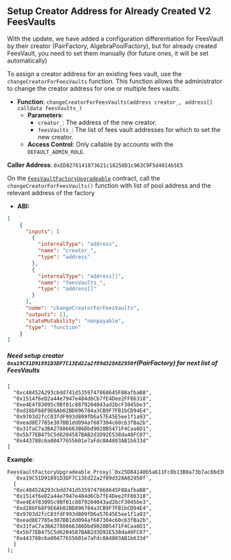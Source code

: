 ## Setup Creator Address for Already Created V2 FeesVaults
With the update, we have added a configuration differentiation for FeesVault by their creator (PairFactory, AlgebraPoolFactory), but for already created FeesVault, you need to set them manually (for future ones, it will be set automatically)

To assign a creator address for an existing fees vault, use the `changeCreatorForFeesVaults` function. This function allows the administrator to change the creator address for one or multiple fees vaults.

- **Function**: `changeCreatorForFeesVaults(address creator_, address[] calldata feesVaults_)`
  - **Parameters**:
    - `creator_`: The address of the new creator.
    - `feesVaults_`: The list of fees vault addresses for which to set the new creator.
  - **Access Control**: Only callable by accounts with the `DEFAULT_ADMIN_ROLE`.

**Caller Address**: `0xED8276141873621c18258D1c963C9F5d4014b5E5`

On the [`FeesVaultFactoryUpgradeable`](https://blastscan.io/address/0x25D84140b5a611Fc8b13B0a73b7ac86d30C81edB) contract, call the `changeCreatorForFeesVaults()` function with list of pool address and the relevant address of the factory

* **ABI:**
```json
[
    {
      "inputs": [
        {
          "internalType": "address",
          "name": "creator_",
          "type": "address"
        },
        {
          "internalType": "address[]",
          "name": "feesVaults_",
          "type": "address[]"
        }
      ],
      "name": "changeCreatorForFeesVaults",
      "outputs": [],
      "stateMutability": "nonpayable",
      "type": "function"
    }
]
```

##### Need setup creator `0xa19C51D91891D3DF7C13Ed22a2f89d328A82950f`(PairFactory) for next list of FeesVaults
```
[
  "0xc48452A293cbdd741d5359747868645F88afbaB8",
  "0x1514f6eD2a44e7947e484d6Cb7fE4Dee2FF86318",
  "0xe4E4f83095c9Bf01c8879204043ad2bcF3045be3",
  "0xd28bF68F9E6Ab02BD896784a3CB9F7FB1bCD94E4",
  "0x9703d2fcC03fdF993d809fD6a57E45E5ee1f1a93",
  "0xead8E7765e307BB1dd094af687304c60c63fBa2b",
  "0x31faC7a3BA2788666386Dbd9028B5471F4Caa6D1",
  "0x5b77EB475C5d6204587BAB2d3D92E538da40FC07",
  "0x443788c6a00477655601e7aFdc0A4803AB1b633d"
]
```

**Example**:
```solidity
FeesVaultFactoryUpgradeable_Proxy(`0x25D84140b5a611Fc8b13B0a73b7ac86d30C81edB`).changeCreatorForFeesVaults(
  `0xa19C51D91891D3DF7C13Ed22a2f89d328A82950f`,
  [
  "0xc48452A293cbdd741d5359747868645F88afbaB8",
  "0x1514f6eD2a44e7947e484d6Cb7fE4Dee2FF86318",
  "0xe4E4f83095c9Bf01c8879204043ad2bcF3045be3",
  "0xd28bF68F9E6Ab02BD896784a3CB9F7FB1bCD94E4",
  "0x9703d2fcC03fdF993d809fD6a57E45E5ee1f1a93",
  "0xead8E7765e307BB1dd094af687304c60c63fBa2b",
  "0x31faC7a3BA2788666386Dbd9028B5471F4Caa6D1",
  "0x5b77EB475C5d6204587BAB2d3D92E538da40FC07",
  "0x443788c6a00477655601e7aFdc0A4803AB1b633d"
  ]
);
```